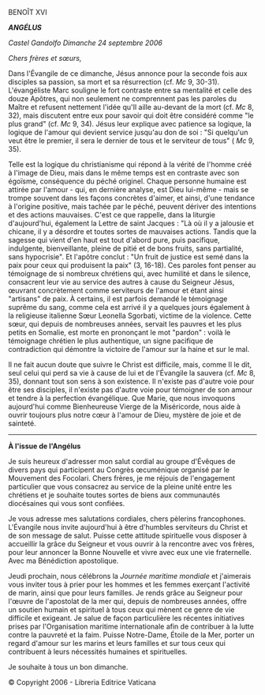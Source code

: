 BENOÎT XVI

***ANGÉLUS***

*Castel Gandolfo* *Dimanche 24 septembre 2006*

*Chers frères et sœurs,*

Dans l'Évangile de ce dimanche, Jésus annonce pour la seconde fois aux disciples sa passion, sa mort et sa résurrection (cf. *Mc* 9, 30-31). L'évangéliste Marc souligne le fort contraste entre sa mentalité et celle des douze Apôtres, qui non seulement ne comprennent pas les paroles du Maître et refusent nettement l'idée qu'Il aille au-devant de la mort (cf. *Mc* 8, 32), mais discutent entre eux pour savoir qui doit être considéré comme "le plus grand" (cf. *Mc* 9, 34). Jésus leur explique avec patience sa logique, la logique de l'amour qui devient service jusqu'au don de soi : "Si quelqu'un veut être le premier, il sera le dernier de tous et le serviteur de tous" ( *Mc* 9, 35).

Telle est la logique du christianisme qui répond à la vérité de l'homme créé à l'image de Dieu, mais dans le même temps est en contraste avec son égoïsme, conséquence du péché originel. Chaque personne humaine est attirée par l'amour - qui, en dernière analyse, est Dieu lui-même - mais se trompe souvent dans les façons concrètes d'aimer, et ainsi, d'une tendance à l'origine positive, mais tachée par le péché, peuvent dériver des intentions et des actions mauvaises. C'est ce que rappelle, dans la liturgie d'aujourd'hui, également la Lettre de saint Jacques : "Là où il y a jalousie et chicane, il y a désordre et toutes sortes de mauvaises actions. Tandis que la sagesse qui vient d'en haut est tout d'abord pure, puis pacifique, indulgente, bienveillante, pleine de pitié et de bons fruits, sans partialité, sans hypocrisie". Et l'apôtre conclut : "Un fruit de justice est semé dans la paix pour ceux qui produisent la paix" (3, 16-18). Ces paroles font penser au témoignage de si nombreux chrétiens qui, avec humilité et dans le silence, consacrent leur vie au service des autres à cause du Seigneur Jésus, œuvrant concrètement comme serviteurs de l'amour et étant ainsi "artisans" de paix. À certains, il est parfois demandé le témoignage suprême du sang, comme cela est arrivé il y a quelques jours également à la religieuse italienne Sœur Leonella Sgorbati, victime de la violence. Cette sœur, qui depuis de nombreuses années, servait les pauvres et les plus petits en Somalie, est morte en prononçant le mot "pardon" : voilà le témoignage chrétien le plus authentique, un signe pacifique de contradiction qui démontre la victoire de l'amour sur la haine et sur le mal.

Il ne fait aucun doute que suivre le Christ est difficile, mais, comme Il le dit, seul celui qui perd sa vie à cause de lui et de l'Évangile la sauvera (cf. *Mc* 8, 35), donnant tout son sens à son existence. Il n'existe pas d'autre voie pour être ses disciples, il n'existe pas d'autre voie pour témoigner de son amour et tendre à la perfection évangélique. Que Marie, que nous invoquons aujourd'hui comme Bienheureuse Vierge de la Miséricorde, nous aide à ouvrir toujours plus notre cœur à l'amour de Dieu, mystère de joie et de sainteté.

* * *

**À l'issue de l'Angélus**

Je suis heureux d'adresser mon salut cordial au groupe d'Évêques de divers pays qui participent au Congrès œcuménique organisé par le Mouvement des Focolari. Chers frères, je me réjouis de l'engagement particulier que vous consacrez au service de la pleine unité entre les chrétiens et je souhaite toutes sortes de biens aux communautés diocésaines qui vous sont confiées.

Je vous adresse mes salutations cordiales, chers pèlerins francophones. L'Évangile nous invite aujourd'hui à être d'humbles serviteurs du Christ et de son message de salut. Puisse cette attitude spirituelle vous disposer à accueillir la grâce du Seigneur et vous ouvrir à la rencontre avec vos frères, pour leur annoncer la Bonne Nouvelle et vivre avec eux une vie fraternelle. Avec ma Bénédiction apostolique.

Jeudi prochain, nous célébrons la *Journée maritime mondiale* et j'aimerais vous inviter tous à prier pour les hommes et les femmes exerçant l'activité de marin, ainsi que pour leurs familles. Je rends grâce au Seigneur pour l'œuvre de l'apostolat de la mer qui, depuis de nombreuses années, offre un soutien humain et spirituel à tous ceux qui mènent ce genre de vie difficile et exigeant. Je salue de façon particulière les récentes initiatives prises par l'Organisation maritime internationale afin de contribuer à la lutte contre la pauvreté et la faim. Puisse Notre-Dame, Étoile de la Mer, porter un regard d'amour sur les marins et leurs familles et sur tous ceux qui contribuent à leurs nécessités humaines et spirituelles.

Je souhaite à tous un bon dimanche.

© Copyright 2006 - Libreria Editrice Vaticana